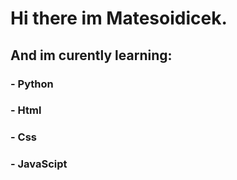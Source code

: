 # Hi there im Matesoidicek.

## And im curently learning:
###                         - Python
###                         - Html
###                         - Css
###                         - JavaScipt